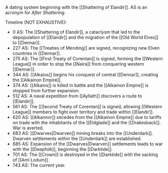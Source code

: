 A dating system beginning with the [[Shattering of Elandir]]. AS is an acronym for *After Shattering*.

Timeline (NOT EXHAUSTIVE):
- 0 AS: The [[Shattering of Elandir]], a cataclysm that led to the depopulation of [[Elandir]] and the migration of the [[Old World Elves]] to [[Dennar]].
- 227 AS: The [[Treaties of Mending]] are signed, recognizing new Elven countries in [[Dennar]].
- 275 AS: The [[First Treaty of Corentan]] is signed, forming the [[Western League]] in order to stop the [[Naira]] from conquering western [[Dennar]].
- 344 AS: [[Alkaios]] begins his conquest of central [[Dennar]], creating the [[Alkainon Empire]].
- 374 AS: [[Alkaios]] is killed in battle and the [[Alkainon Empire]] is stopped from further expansion.
- 512 AS: A naval expedition from [[Ayllath]] discovers a route to [[Elandir]].
- 561 AS: The [[Second Treaty of Corentan]] is signed, allowing [[Western League]] members to fight over territory and trade within [[Elandir]].
- 620 AS: [[Alkannor]] secedes from the [[Alkainon Empire]] due to tariffs on trade with the inhabitants of the [[Eldglade]] and the [[Drakesback]]. War is averted.
- 683 AS: [[Dwarves|Dwarven]] mining breaks into the [[Underdark]]. Dwarven settlements within the [[Underdark]] are established.
- 685 AS: Expansion of the [[Dwarves|Dwarven]] settlements leads to war with the [[Deepfolk]], beginning the [[Darktide]].
- 701 AS: The [[Crown]] is destroyed in the [[Darktide]] with the sacking of [[Aml Lodum]].
- 743 AS: The current year.